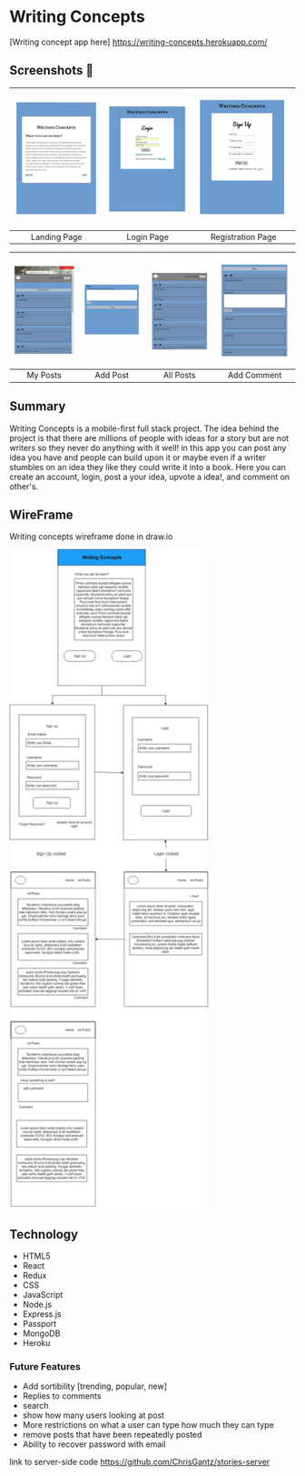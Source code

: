 # Writing Concepts
[Writing concept app here] https://writing-concepts.herokuapp.com/

## Screenshots 📸
| <img alt="Landing Page" src="https://github.com/ChrisGantz/stories-client/blob/master/assets/landingpage.jpg" width="350"> | <img alt="Login Page" src="https://github.com/ChrisGantz/stories-client/blob/master/assets/login.jpg" width="350"> | <img alt="Registration Page" src="https://github.com/ChrisGantz/stories-client/blob/master/assets/sign-up.jpg" width="350"> |
|:---:|:---:|:---:|
| Landing Page | Login Page | Registration Page |

| <img alt="My Posts" src="https://github.com/ChrisGantz/stories-client/blob/master/assets/dashboard.jpg" width="350"> | <img alt="add Post" src="https://github.com/ChrisGantz/stories-client/blob/master/assets/postpg.jpg" width="350"> | <img alt="All Posts" src="https://github.com/ChrisGantz/stories-client/blob/master/assets/allposts.jpg" width="350"> | <img alt="comment post" src="https://github.com/ChrisGantz/stories-client/blob/master/assets/commentspg.jpg" width="350"> |
|:---:|:---:|:---:|:---:|
| My Posts | Add Post | All Posts | Add Comment |

## Summary
Writing Concepts is a mobile-first full stack project. The idea behind the project is that there are millions of people with ideas for a story but are not writers so they never do anything with it well! in this app you can post any idea you have and people can build upon it or maybe even if a writer stumbles on an idea they like they could write it into a book. Here you can create an account, login, post a your idea, upvote a idea!, and comment on other's.

## WireFrame
Writing concepts wireframe done in draw.io

<img alt="Landing Page" src="https://github.com/ChrisGantz/stories-client/blob/master/assets/WireFrameWritingConcepts.jpg" width="350">


## Technology

* HTML5
* React
* Redux
* CSS
* JavaScript
* Node.js
* Express.js
* Passport
* MongoDB
* Heroku

### Future Features
- Add sortibility [trending, popular, new]
- Replies to comments
- search
- show how many users looking at post
- More restrictions on what a user can type how much they can type
- remove posts that have been repeatedly posted
- Ability to recover password with email

link to server-side code https://github.com/ChrisGantz/stories-server
